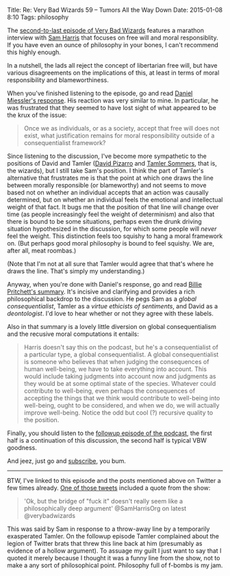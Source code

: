 Title: Re: Very Bad Wizards 59 – Tumors All the Way Down
Date: 2015-01-08 8:10
Tags: philosophy

The [second-to-last episode of Very Bad Wizards][vbw 59] features a marathon interview with
[Sam Harris][sam] that focuses on free will and moral responsiblity. If you have even an ounce of
philosophy in your bones, I can't recommend this highly enough.

In a nutshell, the lads all reject the concept of libertarian free will, but have various
disagreements on the implications of this, at least in terms of moral responsibility and
blameworthiness.

When you've finished listening to the episode, go and read [Daniel Miessler's response][daniel]. His
reaction was very similar to mine. In particular, he was frustrated that they seemed to have lost
sight of what appeared to be the krux of the issue:

> Once we as individuals, or as a society, accept that free will does not exist, what justification
> remains for moral responsibility outside of a consequentialist framework?

Since listening to the discussion, I've become more sympathetic to the positions of David and Tamler
([David Pizarro][david] and [Tamler Sommers][tamler], that is, the wizards), but I still take Sam's
position. I think the part of Tamler's alternative that frustrates me is that the point at which one
draws the line between morally responsible (or blameworthy) and not seems to move based not on
whether an individual accepts that an action was causally determined, but on whether an individual
feels the emotional and intellectual weight of that fact. It bugs me that the position of that line
will change over time (as people increasingly feel the weight of determinism) and also that there is
bound to be some situations, perhaps even the drunk driving situation hypothesized in the
discussion, for which some people will _never_ feel the weight. This distinction feels too squishy
to hang a moral framework on. (But perhaps good moral philosophy is bound to feel squishy. We are,
after all, meat roombas.)

(Note that I'm not at all sure that Tamler would agree that that's where he draws the line. That's
simply my understanding.)

Anyway, when you're done with Daniel's response, go and read [Billie Pritchett's summary][billie]. It's
incisive and clarifying and provides a rich philosophical backdrop to the discussion. He pegs Sam as
a _global consequentialist_, Tamler as a _virtue ethicists of sentiments_, and David as a
_deontologist_. I'd love to hear whether or not they agree with these labels.

Also in that summary is a lovely little diversion on global consequentialism and the recusive moral
computations it entails:

> Harris doesn't say this on the podcast, but he's a consequentialist of a particular type, a global
> consequentialist. A global consequentialist is someone who believes that when judging the
> consequences of human well-being, we have to take everything into account. This would include
> taking judgments into account now and judgments as they would be at some optimal state of the
> species. Whatever could contribute to well-being, even perhaps the consequences of accepting the
> things that we think would contribute to well-being into well-being, ought to be considered, and
> when we do, we will actually improve well-being. Notice the odd but cool (?) recursive quality to
> the position.

Finally, you should listen to the [followup episode of the podcast][vbw 60], the first half is a
continuation of this discussion, the second half is typical VBW goodness.

And jeez, just go and [subscribe][], you bum.

---

BTW, I've linked to this episode and the posts mentioned above on Twitter a few times already.
[One of those tweets][tweet] included a quote from the show:

> 'Ok, but the bridge of "fuck it" doesn't really seem like a philosophically deep argument'
> @SamHarrisOrg on latest @verybadwizards

This was said by Sam in response to a throw-away line by a temporarily exasperated Tamler. On the
followup episode Tamler complained about the legion of Twitter brats that threw this line back at
him (presumably as evidence of a hollow argument). To assuage my guilt I just want to say that I
quoted it merely because I thought it was a funny line from the show, not to make a any sort of
philosophical point. Philosophy full of f-bombs is my jam.

[sam]: http://www.samharris.org
[daniel]: https://danielmiessler.com/blog/sam-harris-vs-bad-wizards-free-will/
[vbw 59]: http://verybadwizards.com/episodes/59
[vbw 60]: http://verybadwizards.com/episodes/60
[billie]: http://bpritchett.blogspot.kr/2015/01/free-will-and-moral-theory-on-sam.html
[david]: https://twitter.com/peez
[tamler]: https://twitter.com/tamler
[subscribe]: http://verybadwizards.com/subscribe/
[tweet]: https://twitter.com/johnm/status/546002188724486144